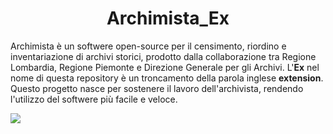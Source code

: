 <h1 align="center"> Archimista_Ex </h1>
<p>
  Archimista è un softwere open-source per il censimento, riordino e inventariazione di archivi storici, prodotto dalla collaborazione tra Regione Lombardia, Regione Piemonte e Direzione Generale per gli Archivi.
  L'<b>Ex</b> nel nome di questa repository è un troncamento della parola inglese <b>extension</b>.
  Questo progetto nasce per sostenere il lavoro dell'archivista, rendendo l'utilizzo del softwere più facile e veloce.

<a href="https://github.com/GuerrSim96/Archimista_Ex/blob/main/compilatore.ipynb"><img src="https://img.shields.io/badge/Compilatore-burlywood?logo=files&labelColor=gray"></a>
</p>
